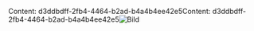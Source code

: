 <span data-ttu-id="32b58-101">Content: d3ddbdff-2fb4-4464-b2ad-b4a4b4ee42e5</span><span class="sxs-lookup"><span data-stu-id="32b58-101">Content: d3ddbdff-2fb4-4464-b2ad-b4a4b4ee42e5</span></span>![Bild](b0a2a6bf-3401-46ad-b28d-ab08bee081eb.png)
